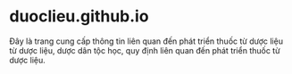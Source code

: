 # duoclieu.github.io
Đây là trang cung cấp thông tin liên quan đến phát triển thuốc từ dược liệu từ dược liệu, dược dân tộc học, quy định liên quan đến phát triển thuốc từ dược liệu.
